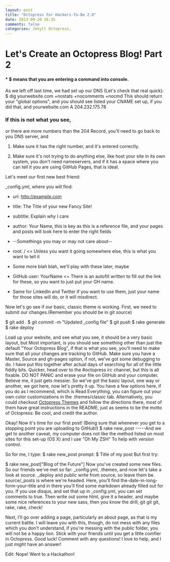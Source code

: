 ```yaml
---
layout: post
title: "Octopress For Hackers-To-Be 2.0"
date: 2013-09-20 16:35
comments: false
categories: Jekyll Octopress,
---
```


# Let's Create an Octopress Blog! Part 2 #


#### * $ means that you are entering a command into console. ####
As we left off last time, we had set up our DNS (Let's check that real quick):
$ dig yourwebsite.com +nostats +nocomments +nocmd
This should return your "global options", and you should see listed your CNAME set up, if you did that, and yourwebsite.com  A  204.232.175.78</p>
### If this is not what you see, ###
or there are more numbers than the 204 Record, you'll need to go back to you DNS server, and

1. Make sure it has the right number, and it's entered correctly.

2. Make sure it's not trying to do anything else, like host your site in its own system, you don't need nameservers, and if it has a space where you can tell it you are using GitHub Pages, that is ideal.


Let's meet our first new best friend:

\_config.yml, where you will find:

+ url: http://example.com
+ title: The Title of your new Fancy Site!
+ subtitle: Explain why I care
+ author: Your Name, this is key as this is a reference file, and your pages and posts will look here to enter the right fields

+ --Somethings you may or may not care about--

+ root: /  <= Unless you want it going somewhere else, this is what you want to tell it
+ Some more blah blah, we'll play with these later, maybe
+ GitHub user: YourName <= There is an autofill written to fill out the link for these, so you want to just put your GH name.
+ Same for LinkedIn and Twitter if you want to use them, just your name for those sites will do, or it will misdirect.

Now let's go see if our basic, classic theme is working. First, we need to submit our changes.(Remember you should be in git source)

$ git add .
$ git commit -m "Updated \_config file"
$ git push
$ rake generate
$ rake deploy

Load up your website, and see what you see, it should be a very basic layout, but Most important, is you should see something other than just the default "Your Octopress Blog", if that is what you see, you'll need to make sure that all your changes are tracking to GitHub. Make sure you have a Master, Source and gh-pages option, if not, we've got some debugging to do. I have put this together after actual days of searching for all of the little fiddly bits. Quicker, head over to the #octopress irc channel, but this is all fixable.
DO NOT PANIC and erase your file on GitHub and your computer. Believe me, it just gets messier.
So we've got the basic layout, one way or another, we got here, now let's pretty it up.
You have a few options here, if you do as I recommend, which is Read Everything, you can figure out your own color customizations in the .themes/classic tab. Alternatively, you could checkout <a href =http://opthemes.com/>Octopress Themes</a> and follow the directions there, most of them have great instructions in the README, just as seems to be the motto of Octopress: Be cool, and credit the author.</p>
Okay! Now it's time for our first post! (Being sure that whenever you get to a stopping point you are uploading to GitHub!)
$ rake new_post  -----And we get to another caveat, my computer does not like the method listed on most sites for this set-up (OS X) and I use "Oh My ZSH" To help with version control.

So for me, I type:
$ rake new_post
prompt: $ Title of my post But first try:

$ rake new_post["Blog of the Future"]
Now you've created some new files. So our friends we've met so far: \_config.yml, .themes, and now let's take a look at source.
\_deploy and public write from source, so leave them be. source/\_posts is where we're headed.
Here, you'll find the-date-in-long-form-your-title and in there you'll find some markdown already filled out for you.
If you use disqus, and set that up in \_config.yml, you can set comments to true. Then write out some html, give it a header, and maybe some nice references to your new sass, then you know the drill, git git git, rake, rake, check!

Next, I'll go over adding a page, particularly an about page, as that is my current battle. I will leave you with this, though, do not mess with any files which you don't understand, if you're messing with the public folder, you will not be a happy lion. Stick with your friends until you get a little comfier in Octopress. Good luck! Comment with any questions! I love to help, and I just *might* have an answer!

Edit: Nope! Went to a Hackathon!

